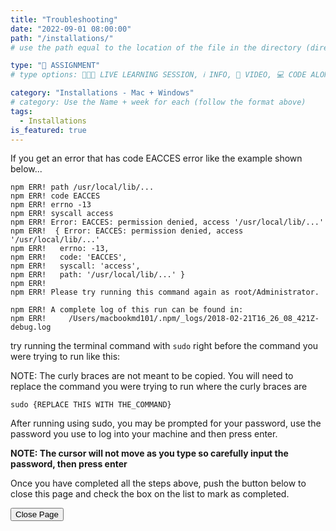 ```yaml
---
title: "Troubleshooting"
date: "2022-09-01 08:00:00"
path: "/installations/"
# use the path equal to the location of the file in the directory (directory structure)

type: "📝 ASSIGNMENT"
# type options: 👩🏽‍🏫 LIVE LEARNING SESSION, ℹ️ INFO, 🎥 VIDEO, 💻 CODE ALONG, 🥼LAB, ↩️ REVIEW/NOTES, 👥 GROUP LEARNING, 👷🏼‍♂️ GROUP PROJECT, 🧠 ASSESSMENT, 📝 ASSIGNMENT

category: "Installations - Mac + Windows"
# category: Use the Name + week for each (follow the format above)
tags:
  - Installations
is_featured: true
---
```

If you get an error that has code EACCES error like the example shown below...

```shell
npm ERR! path /usr/local/lib/...
npm ERR! code EACCES
npm ERR! errno -13
npm ERR! syscall access
npm ERR! Error: EACCES: permission denied, access '/usr/local/lib/...'
npm ERR!  { Error: EACCES: permission denied, access '/usr/local/lib/...'
npm ERR!   errno: -13,
npm ERR!   code: 'EACCES',
npm ERR!   syscall: 'access',
npm ERR!   path: '/usr/local/lib/...' }
npm ERR! 
npm ERR! Please try running this command again as root/Administrator.

npm ERR! A complete log of this run can be found in:
npm ERR!     /Users/macbookmd101/.npm/_logs/2018-02-21T16_26_08_421Z-debug.log
```

try running the terminal command with `sudo` right before the command you were trying to run like this:

NOTE: The curly braces are not meant to be copied. You will need to replace the command you were trying to run where the curly braces are

```shell
sudo {REPLACE THIS WITH THE_COMMAND}
```

After running using sudo, you may be prompted for your password, use the password you use to log into your machine and then press enter.

**NOTE: The cursor will not move as you type so carefully input the password, then press enter**

Once you have completed all the steps above, push the button below to close this page and check the box on the list to mark as completed.

<button class="report m-1 p-3 btn-lg btn-outline-warning btn" onclick="window.close()">Close Page</button>

